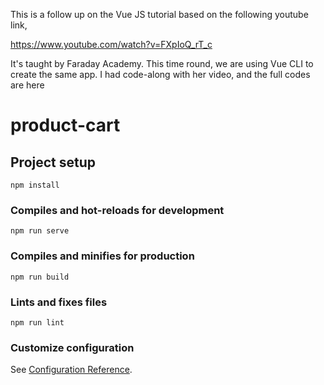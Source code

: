 This is a follow up on the Vue JS tutorial based on the following youtube link,

https://www.youtube.com/watch?v=FXpIoQ_rT_c

It's taught by Faraday Academy. This time round, we are using Vue CLI to create the same app. I had code-along with her video, and the full codes are here

# product-cart

## Project setup
```
npm install
```

### Compiles and hot-reloads for development
```
npm run serve
```

### Compiles and minifies for production
```
npm run build
```

### Lints and fixes files
```
npm run lint
```

### Customize configuration
See [Configuration Reference](https://cli.vuejs.org/config/).
